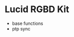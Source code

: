 <!--
 * @Author: wxchen
 * @Date: 2022-04-12 15:34:13
 * @FilePath: /Lucid_rgbd/README.md
-->
# Lucid RGBD Kit

- base functions
- ptp sync